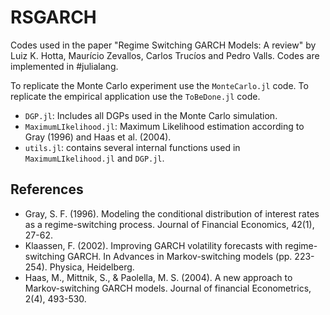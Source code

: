 # RSGARCH

Codes used in the paper "Regime Switching GARCH Models: A review" by Luiz K. Hotta, Maurício Zevallos, Carlos Trucíos and Pedro Valls. Codes are implemented in #julialang. 

To replicate the Monte Carlo experiment use the `MonteCarlo.jl` code.
To replicate the empirical application use the `ToBeDone.jl` code.

- `DGP.jl`: Includes all DGPs used in the Monte Carlo simulation.
- `MaximumLIkelihood.jl`: Maximum Likelihood estimation according to Gray (1996) and Haas et al. (2004).
- `utils.jl`: contains several internal functions used in `MaximumLIkelihood.jl` and `DGP.jl`.


## References

- Gray, S. F. (1996). Modeling the conditional distribution of interest rates as a regime-switching process. Journal of Financial Economics, 42(1), 27-62.
- Klaassen, F. (2002). Improving GARCH volatility forecasts with regime-switching GARCH. In Advances in Markov-switching models (pp. 223-254). Physica, Heidelberg.
- Haas, M., Mittnik, S., & Paolella, M. S. (2004). A new approach to Markov-switching GARCH models. Journal of financial Econometrics, 2(4), 493-530.
